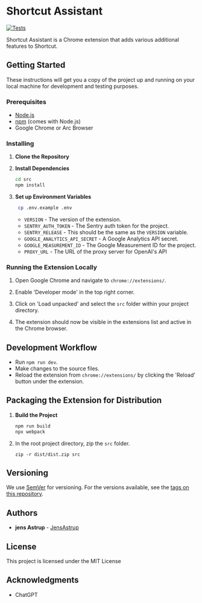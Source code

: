 # Shortcut Assistant
[![Tests](https://github.com/JensAstrup/shortcut-assistant/actions/workflows/tests.js.yml/badge.svg?branch=main)](https://github.com/JensAstrup/shortcut-assistant/actions/workflows/tests.js.yml)

Shortcut Assistant is a Chrome extension that adds various additional features to Shortcut.

## Getting Started

These instructions will get you a copy of the project up and running on your local machine for development and testing purposes.

### Prerequisites

- [Node.js](https://nodejs.org/)
- [npm](https://www.npmjs.com/) (comes with Node.js)
- Google Chrome or Arc Browser

### Installing

1. **Clone the Repository**

2. **Install Dependencies**

   ```bash
   cd src
   npm install
   ```

3. **Set up Environment Variables**

   ```bash
    cp .env.example .env
    ```
    - `VERSION` - The version of the extension.
    - `SENTRY_AUTH_TOKEN` - The Sentry auth token for the project.
    - `SENTRY_RELEASE` - This should be the same as the `VERSION` variable.
    - `GOOGLE_ANALYTICS_API_SECRET` - A Google Analytics API secret. 
    - `GOOGLE_MEASUREMENT_ID` - The Google Measurement ID for the project.
    - `PROXY_URL` - The URL of the proxy server for OpenAI's API

### Running the Extension Locally

1. Open Google Chrome and navigate to `chrome://extensions/`.

2. Enable 'Developer mode' in the top right corner.

3. Click on 'Load unpacked' and select the `src` folder within your project directory.

4. The extension should now be visible in the extensions list and active in the Chrome browser.

## Development Workflow

- Run `npm run dev`.
- Make changes to the source files.
- Reload the extension from `chrome://extensions/` by clicking the 'Reload' button under the extension.

## Packaging the Extension for Distribution

1. **Build the Project**
   ```bash
   npm run build
   npx webpack
   ```
2. In the root project directory, zip the `src` folder.
   ```
   zip -r dist/dist.zip src
   ```

## Versioning

We use [SemVer](http://semver.org/) for versioning. For the versions available, see the [tags on this repository](/tags).

## Authors

- **jens Astrup** - [JensAstrup](https://github.com/JensAstrup)

## License

This project is licensed under the MIT License

## Acknowledgments

- ChatGPT